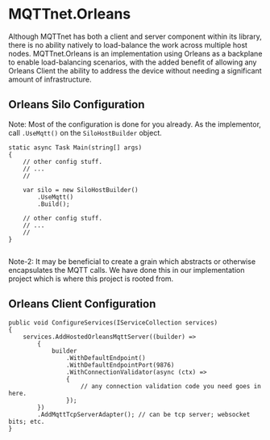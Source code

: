 # MQTTnet.Orleans

Although MQTTnet has both a client and server component within its library, there is no ability natively to load-balance the work across multiple host nodes.  MQTTnet.Orleans is an implementation using Orleans as a backplane to enable load-balancing scenarios, with the added benefit of allowing any Orleans Client the ability to address the device without needing a significant amount of infrastructure.

## Orleans Silo Configuration ##

Note: Most of the configuration is done for you already. As the implementor, call `.UseMqtt()` on the `SiloHostBuilder` object.

```CSharp
static async Task Main(string[] args)
{
    // other config stuff.
    // ...
    //

    var silo = new SiloHostBuilder()
        .UseMqtt()
        .Build();
    
    // other config stuff.
    // ...
    //
}


```

Note-2: It may be beneficial to create a grain which abstracts or otherwise encapsulates the MQTT calls.  We have done this in our implementation project which is where this project is rooted from.

## Orleans Client Configuration ##

```CSharp
public void ConfigureServices(IServiceCollection services)
{
    services.AddHostedOrleansMqttServer((builder) =>
        {
            builder
                .WithDefaultEndpoint()
                .WithDefaultEndpointPort(9876)
                .WithConnectionValidator(async (ctx) =>
                {
                    // any connection validation code you need goes in here.
                });
        })
        .AddMqttTcpServerAdapter(); // can be tcp server; websocket bits; etc.
}

```
